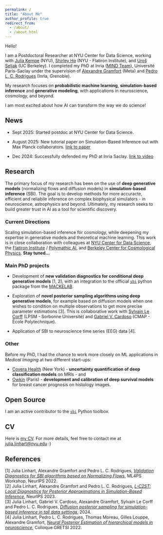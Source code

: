 ```yaml
---
permalink: /
title: "About Me"
author_profile: true
redirect_from:
  - /about/
  - /about.html
---
```


Hello!

I am a Postdoctoral Researcher at NYU Center for Data Science, working with [Julia Kempe](https://cims.nyu.edu/~kempe/) (NYU), [Shirley Ho](https://www.shirleyho.space/) (NYU - Flatiron Institute), and [Uroš Seljak](https://physics.berkeley.edu/people/faculty/uros-seljak) (UC Berkeley). 
I completed my PhD at Inria ([MIND Team](https://team.inria.fr/mind/)), Université Paris-Saclay under the supervision of [Alexandre Gramfort](https://alexandre.gramfort.net/) (Meta) and [Pedro L. C. Rodrigues](https://plcrodrigues.github.io/) (Inria, Grenoble). 

My research focuses on **probabilistic machine learning**, **simulation-based inference** and **generative modeling**, with applications in neuroscience, cosmology, and beyond. 

I am most excited about how AI can transform the way we do science! 

## News

- Sept 2025: Started postdoc at NYU Center for Data Science.

- August 2025: New tutorial paper on Simulation-Based Inference out with Max Planck collaborators. [link to paper](https://arxiv.org/abs/2508.12939)

- Dec 2024: Successfully defended my PhD at Inria Saclay. [link to video](https://www.youtube.com/watch?v=he1HbmhwGCw)

## Research

<!-- My research combines probabilistic machine learning and scientific applications, with a special focus on simulation-based inference and generative modeling.  -->
The primary focus of my research has been on the use of **deep generative models** (normalizing flows and diffusion models) in **simulation-based inference** (SBI). The goal is to develop methods for more accuracte, efficient and reliabile inference on complex biophysical simulators - in neuroscience, astrophysics and beyond. Ultimately, my research seeks to build greater trust in AI as a tool for scientific discovery. 

### Current Directions
Scaling simulation-based inference for cosmology, while deepening my expertise in generative models and theoretical machine learning. This work is in close collaboration with colleagues at [NYU Center for Data Science](https://cds.nyu.edu/), the [Flatiron Institute](https://www.simonsfoundation.org/flatiron/) / [Polymathic AI](https://polymathic-ai.org/), and [Berkeley Center for Cosmological Physics](https://bccp.berkeley.edu/). **Stay tuned…**

### Main PhD projects

- Development of **new validation diagnostics for conditional deep generative models** [1, 2], with an integration to the official [`sbi`](https://github.com/sbi-dev/sbi) python package from the [MACKELAB](https://www.mackelab.org/).
<!-- - A benchmark initiative for SBI algorithms in collaboration with the [MACKELAB](https://www.mackelab.org/) and Thomas Moreau. It combins the `sbibm` and `benchopt` packages, with the goal of standardized and maintained SBI methods, and an easy to use benchmark framework with open source code and reproducible results.-->
- Exploration of **novel posterior sampling algorithms using deep generative models**, for example based on diffusion models when one wishes to condition on multiple observations to get more precise parameter estimations [3]. This is collaborative work with [Sylvain Le Corff](https://sylvainlc.github.io/) (LPSM - Sorbonne Université) and [Gabriel V. Cardoso](https://gabrielvc.github.io/) (CMAP - École Polytechnique). 
<!-- Ongoing work with Marylou Gabrié and Louis Grenioux explores the use and combination of energy based models (EBMs) and normalizing flows for the sampling of highly structured posterior distributions. -->
- Application of SBI to neuroscience time series (EEG) data [4].

### Other 
Before my PhD, I had the chance to work more closely on ML applications in *Medical Imaging* at two different start-ups:
- [Covera Health](https://www.coverahealth.com/) (New York) - **uncertainty quantification of deep classification models** on MRIs - and 
- [Owkin](https://www.owkin.com/) (Paris) - **development and calibration of deep survival models** for breast cancer prognosis on histology images.

## Open Source 
I am an active contributor to the [`sbi`](https://github.com/sbi-dev/sbi) Python toolbox.

## CV

Here is [my CV](/files/Research_CV_Linhart.pdf). For more details, feel free to contact me at julia.linhart@nyu.edu :)




<!-- ## Funding

My PhD project is part of the [ED STIC](https://www.universite-paris-saclay.fr/ecoles-doctorales/sciences-et-technologies-de-linformation-et-de-la-communication-stic) doctoral school at Université Paris-Saclay. As the first-placed candidate of my year, I am recipient of the *Pierre-Aguilar Scholarship* of the [Capital Fund Management (CFM)](https://www.fondation-cfm.org/). -->

## References

[1] Julia Linhart, Alexandre Gramfort and Pedro L. C. Rodrigues, [*Validation Diagnostics for SBI algorithms based on Normalizing Flows*](https://arxiv.org/abs/2211.09602), ML4PS Workshop, NeurIPS 2022.\
[2] Julia Linhart, Alexandre Gramfort and Pedro L. C. Rodrigues, [*L-C2ST: Local Diagnostics for Posterior Approximations in Simulation-Based Inference*](https://arxiv.org/abs/2306.03580), NeurIPS 2023.\
[3] Julia Linhart, Gabriel V. Cardoso, Alexandre Gramfort, Sylvain Le Corff and Pedro L. C. Rodrigues, [*Diffusion posterior sampling for simulation-based inference in tall data settings*](https://arxiv.org/abs/2404.07593), 2024.\
[4] Julia Linhart, Pedro L. C. Rodrigues, Thomas Moreau, Gilles Louppe, Alexandre Gramfort,
[*Neural Posterior Estimation of hierarchical models in neuroscience*](https://hal.science/hal-03858828/file/Gretsi_2022_HNPE.pdf), Colloque GRETSI 2022.